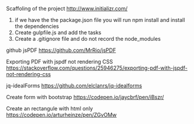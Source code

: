 Scaffoling of the project
http://www.initializr.com/

1. if we have the the package.json file you will run npm install and install the dependencies
2. Create gulpfile.js and add the tasks
3. Create a .gitignore file and do not record the node_modules


github jsPDF
https://github.com/MrRio/jsPDF

Exporting PDF with jspdf not rendering CSS
https://stackoverflow.com/questions/25946275/exporting-pdf-with-jspdf-not-rendering-css

jq-idealForms
https://github.com/elclanrs/jq-idealforms

Create form with bootstrap
https://codepen.io/jaycbrf/pen/iBszr/

Create an rectangule with html only
https://codepen.io/arturheinze/pen/ZGvOMw